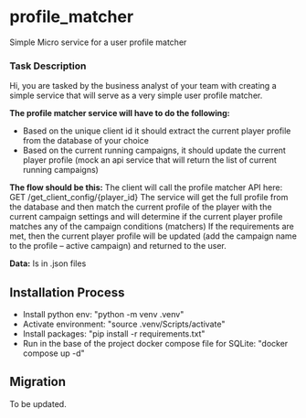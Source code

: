 # profile_matcher
Simple Micro service for a user profile matcher

### Task Description

Hi, you are tasked by the business analyst of your team with creating a simple service that will serve as a very simple user profile matcher.

**The profile matcher service will have to do the following:**
-	Based on the unique client id it should extract the current player profile from the database of your choice 
-	Based on the current running campaigns, it should update the current player profile (mock an api service that will return the list of current running campaigns) 

**The flow should be this:**
The client will call the profile matcher API here: GET /get_client_config/{player_id}
The service will get the full profile from the database and then match the current profile of the player with the current campaign settings and will determine if the current player profile matches any of the campaign conditions (matchers)
If the requirements are met, then the current player profile will be updated (add the campaign name to the profile – active campaign) and returned to the user.

**Data:**
Is in .json files


## Installation Process

- Install python env: "python -m venv .venv"
- Activate environment: "source .venv/Scripts/activate"
- Install packages: "pip install -r requirements.txt"
- Run in the base of the project docker compose file for SQLite: "docker compose up -d"


## Migration

To be updated.


